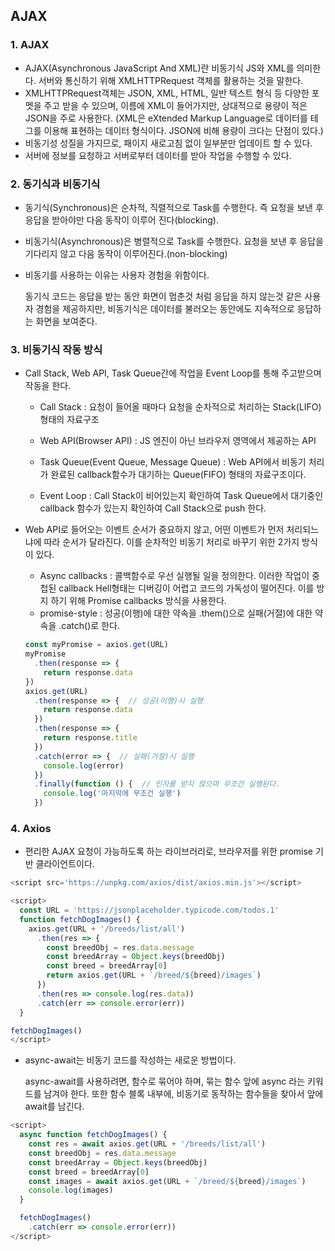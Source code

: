 ## AJAX

### 1. AJAX

- AJAX(Asynchronous JavaScript And XML)란 비동기식 JS와 XML를 의미한다. 서버와 통신하기 위해 XMLHTTPRequest 객체를 활용하는 것을 말한다.
- XMLHTTPRequest객체는 JSON, XML, HTML, 일반 텍스트 형식 등 다양한 포멧을 주고 받을 수 있으며, 이름에 XML이 들어가지만, 상대적으로 용량이 적은 JSON을 주로 사용한다. (XML은 eXtended Markup Language로 데이터를 테그를 이용해 표현하는 데이터 형식이다. JSON에 비해 용량이 크다는 단점이 있다.)
- 비동기성 성질을 가지므로, 패이지 새로고침 없이 일부분만 업데이트 할 수 있다.
- 서버에 정보를 요청하고 서버로부터 데이터를 받아 작업을 수행할 수 있다.



### 2. 동기식과 비동기식

- 동기식(Synchronous)은 순차적, 직렬적으로 Task를 수행한다. 즉 요청을 보낸 후 응답을 받아야만 다음 동작이 이루어 진다(blocking).
- 비동기식(Asynchronous)은 병렬적으로 Task를 수행한다. 요청을 보낸 후 응답을 기다리지 않고 다음 동작이 이루어진다.(non-blocking)

- 비동기를 사용하는 이유는 사용자 경험을 위함이다.

  동기식 코드는 응답을 받는 동안 화면이 멈춘것 처럼 응답을 하지 않는것 같은 사용자 경험을 제공하지만, 비동기식은 데이터를 불러오는 동안에도 지속적으로 응답하는 화면을 보여준다.



### 3. 비동기식 작동 방식

- Call Stack, Web API, Task Queue간에 작업을 Event Loop를 통해 주고받으며 작동을 한다.

  - Call Stack : 요청이 들어올 때마다 요청을 순차적으로 처리하는 Stack(LIFO) 형태의 자료구조

  - Web API(Browser API) : JS 엔진이 아닌 브라우저 영역에서 제공하는 API

  - Task Queue(Event Queue, Message Queue) : Web API에서 비동기 처리가 완료된 callback함수가 대기하는 Queue(FIFO) 형태의 자료구조이다.

  - Event Loop : Call Stack이 비어있는지 확인하여 Task Queue에서 대기중인 callback 함수가 있는지 확인하여 Call Stack으로 push 한다.

- Web API로 들어오는 이벤트 순서가 중요하지 않고, 어떤 이벤트가 먼저 처리되느냐에 따라 순서가 달라진다. 이를 순차적인 비동기 처리로 바꾸기 위한 2가지 방식이 있다.

  - Async callbacks : 콜백함수로 우선 실행될 일을 정의한다. 이러한 작업이 중첩된 callback Hell형태는 디버깅이 어렵고 코드의 가독성이 떨어진다. 이를 방지 하기 위해 Promise callbacks 방식을 사용한다.
  - promise-style : 성공(이행)에 대한 약속을 .them()으로 실패(거절)에 대한 약속을 .catch()로 한다.

  ```javascript
  const myPromise = axios.get(URL)
  myPromise
    .then(response => {
      return response.data
  })
  axios.get(URL)
    .then(response => {  // 성공(이행)시 실행
      return response.data
    })
    .then(response => {
      return response.title
    })
    .catch(error => {  // 실패(거절)시 실행
      console.log(error)
    })
    .finally(function () {  // 인자를 받지 않으며 무조건 실행된다.
      console.log('마지막에 무조건 실행')
    })
  ```



### 4. Axios

- 편리한 AJAX 요청이 가능하도록 하는 라이브러리로, 브라우저를 위한 promise 기반 클라이언트이다.

```javascript
<script src='https://unpkg.com/axios/dist/axios.min.js'></script>

<script>
  const URL = 'https://jsonplaceholder.typicode.com/todos.1'
  function fetchDogImages() {
    axios.get(URL + '/breeds/list/all')
      .then(res => {
        const breedObj = res.data.message
        const breedArray = Object.keys(breedObj)
        const breed = breedArray[0]
        return axios.get(URL + `/breed/${breed}/images`)
      })
      .then(res => console.log(res.data))
      .catch(err => console.error(err))
  }

fetchDogImages()
</script>
```



- async-await는 비동기 코드를 작성하는 새로운 방법이다.

  async-await를 사용하려면, 함수로 묶어야 하며, 묶는 함수 앞에 async 라는 키워드를 남겨야 한다. 또한 함수 블록 내부에, 비동기로 동작하는 함수들을 찾아서 앞에 await를 남긴다.

```javascript
<script>
  async function fetchDogImages() {
    const res = await axios.get(URL + '/breeds/list/all')
    const breedObj = res.data.message
    const breedArray = Object.keys(breedObj)
    const breed = breedArray[0]
    const images = await axios.get(URL + `/breed/${breed}/images`)
    console.log(images)
  }

  fetchDogImages()
    .catch(err => console.error(err))
</script>
```

